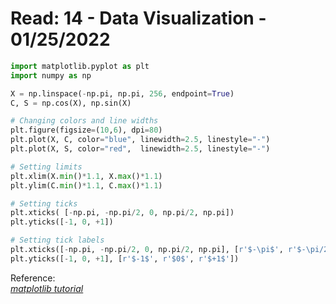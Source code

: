 # Read: 14 - Data Visualization - 01/25/2022

```python
import matplotlib.pyplot as plt
import numpy as np

X = np.linspace(-np.pi, np.pi, 256, endpoint=True)
C, S = np.cos(X), np.sin(X)

# Changing colors and line widths
plt.figure(figsize=(10,6), dpi=80)
plt.plot(X, C, color="blue", linewidth=2.5, linestyle="-")
plt.plot(X, S, color="red",  linewidth=2.5, linestyle="-")

# Setting limits
plt.xlim(X.min()*1.1, X.max()*1.1)
plt.ylim(C.min()*1.1, C.max()*1.1)

# Setting ticks
plt.xticks( [-np.pi, -np.pi/2, 0, np.pi/2, np.pi])
plt.yticks([-1, 0, +1])

# Setting tick labels
plt.xticks([-np.pi, -np.pi/2, 0, np.pi/2, np.pi], [r'$-\pi$', r'$-\pi/2$', r'$0$', r'$+\pi/2$', r'$+\pi$'])
plt.yticks([-1, 0, +1], [r'$-1$', r'$0$', r'$+1$'])
```

Reference:  
_[matplotlib tutorial](https://github.com/rougier/matplotlib-tutorial)_
